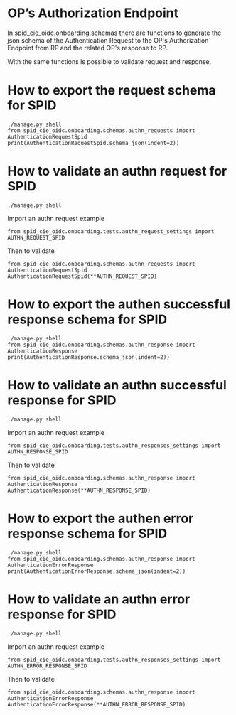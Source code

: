 # OP’s Authorization Endpoint

In spid_cie_oidc.onboarding.schemas there are functions to generate the json schema of the Authentication Request to the OP's Authorization Endpoint from RP and the related OP's response to RP.

With the same functions is possible to validate request and response.


# How to export the request schema for SPID

````
./manage.py shell
from spid_cie_oidc.onboarding.schemas.authn_requests import AuthenticationRequestSpid
print(AuthenticationRequestSpid.schema_json(indent=2))
````

# How to validate an authn request for SPID

````
./manage.py shell
````
Import an authn request example
````
from spid_cie_oidc.onboarding.tests.authn_request_settings import AUTHN_REQUEST_SPID
````
Then to validate
````
from spid_cie_oidc.onboarding.schemas.authn_requests import AuthenticationRequestSpid
AuthenticationRequestSpid(**AUTHN_REQUEST_SPID)
````

# How to export the authen successful response schema for SPID

````
./manage.py shell
from spid_cie_oidc.onboarding.schemas.authn_response import AuthenticationResponse
print(AuthenticationResponse.schema_json(indent=2))
````

# How to validate an authn successful response for SPID

````
./manage.py shell
````
Import an authn request example
````
from spid_cie_oidc.onboarding.tests.authn_responses_settings import AUTHN_RESPONSE_SPID
````
Then to validate
````
from spid_cie_oidc.onboarding.schemas.authn_response import AuthenticationResponse
AuthenticationResponse(**AUTHN_RESPONSE_SPID)
````

# How to export the authen error response schema for SPID

````
./manage.py shell
from spid_cie_oidc.onboarding.schemas.authn_response import AuthenticationErrorResponse
print(AuthenticationErrorResponse.schema_json(indent=2))
````

# How to validate an authn error response for SPID

````
./manage.py shell
````
Import an authn request example
````
from spid_cie_oidc.onboarding.tests.authn_responses_settings import AUTHN_ERROR_RESPONSE_SPID
````
Then to validate
````
from spid_cie_oidc.onboarding.schemas.authn_response import AuthenticationErrorResponse
AuthenticationErrorResponse(**AUTHN_ERROR_RESPONSE_SPID)
````

